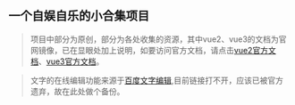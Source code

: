 ## 一个自娱自乐的小合集项目


>项目中部分为原创，部分为各处收集的资源，其中vue2、vue3的文档为官网镜像，已在显眼处加上说明，如要访问官方文档，请点击[vue2官方文档](https://cn.vuejs.org/)、[vue3官方文档](https://v3.cn.vuejs.org/)。

>文字的在线编辑功能来源于[百度文字编辑](http://font.baidu.com/editor/),目前链接打不开，应该已被官方遗弃，故在此处做个备份。

